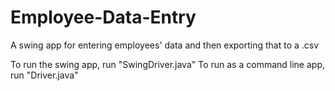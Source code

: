 # Employee-Data-Entry
A swing app for entering employees' data and then exporting that to a .csv

To run the swing app, run "SwingDriver.java"
To run as a command line app, run "Driver.java"
